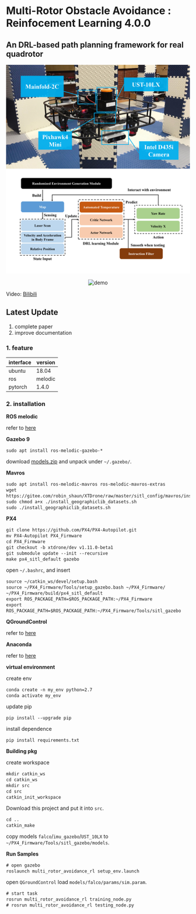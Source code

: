 # Multi-Rotor Obstacle Avoidance : Reinfocement Learning 4.0.0

## An DRL-based path planning framework for real quadrotor

![](./docs/falco_mask.jpg) 
![](./docs/net_flow_2.jpg)

<p style="text-align: center;">
<img src="./docs/demo.gif" alt="demo" width="800px" />

Video: [Bilibili](https://www.bilibili.com/video/BV1E34y1L73D?spm_id_from=333.999.0.0)

## Latest Update
1. complete paper
2. improve documentation

### **1. feature**

| interface | version |
| --------- | ------- |
| ubuntu    | 18.04   |
| ros       | melodic |
| pytorch   | 1.4.0   |


### **2. installation**


**ROS melodic**

refer to [here](http://wiki.ros.org/Installation/Ubuntu)

**Gazebo 9**

```
sudo apt install ros-melodic-gazebo-*
```

download [models.zip](https://lark-assets-prod-aliyun.oss-cn-hangzhou.aliyuncs.com/yuque/0/2021/zip/985678/1614564736994-3ac600e4-75fc-44ef-9cf5-3f1c3f0c8679.zip?OSSAccessKeyId=LTAI4GGhPJmQ4HWCmhDAn4F5&Expires=1642594102&Signature=Gh7XDBHBCv6GiHHxj1R6Oisrxfc%3D&response-content-disposition=attachment%3Bfilename*%3DUTF-8%27%27models.zip) and unpack under `~/.gazebo/`.

**Mavros**

```
sudo apt install ros-melodic-mavros ros-melodic-mavros-extras
wget https://gitee.com/robin_shaun/XTDrone/raw/master/sitl_config/mavros/install_geographiclib_datasets.sh
sudo chmod a+x ./install_geographiclib_datasets.sh
sudo ./install_geographiclib_datasets.sh
```

**PX4**

```
git clone https://github.com/PX4/PX4-Autopilot.git
mv PX4-Autopilot PX4_Firmware
cd PX4_Firmware
git checkout -b xtdrone/dev v1.11.0-beta1
git submodule update --init --recursive
make px4_sitl_default gazebo
```

open `~/.bashrc`, and insert

```
source ~/catkin_ws/devel/setup.bash
source ~/PX4_Firmware/Tools/setup_gazebo.bash ~/PX4_Firmware/ ~/PX4_Firmware/build/px4_sitl_default
export ROS_PACKAGE_PATH=$ROS_PACKAGE_PATH:~/PX4_Firmware
export ROS_PACKAGE_PATH=$ROS_PACKAGE_PATH:~/PX4_Firmware/Tools/sitl_gazebo
```

**QGroundControl**

refer to [here](https://docs.qgroundcontrol.com/master/en/getting_started/download_and_install.html)

**Anaconda**

refer to [here](https://www.anaconda.com/)

**virtual environment**

create env

```
conda create -n my_env python=2.7
conda activate my_env
```

update pip
```
pip install --upgrade pip
```

install dependence

```
pip install requirements.txt
```

**Building pkg**

create workspace

```
mkdir catkin_ws
cd catkin_ws
mkdir src
cd src
catkin_init_workspace
```

Download this project and put it into `src`.

```
cd ..
catkin_make
```

copy models `falco`/`imu_gazebo`/`UST_10LX` to `~/PX4_Firmware/Tools/sitl_gazebo/models`.

**Run Samples**

```
# open gazebo
roslaunch multi_rotor_avoidance_rl setup_env.launch
```

open `QGroundControl` load `models/falco/params/sim.param`.

```
# start task
rosrun multi_rotor_avoidance_rl training_node.py	
# rosrun multi_rotor_avoidance_rl testing_node.py
```









